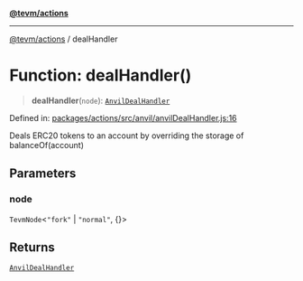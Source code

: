[**@tevm/actions**](../README.md)

***

[@tevm/actions](../globals.md) / dealHandler

# Function: dealHandler()

> **dealHandler**(`node`): [`AnvilDealHandler`](../type-aliases/AnvilDealHandler.md)

Defined in: [packages/actions/src/anvil/anvilDealHandler.js:16](https://github.com/evmts/tevm-monorepo/blob/main/packages/actions/src/anvil/anvilDealHandler.js#L16)

Deals ERC20 tokens to an account by overriding the storage of balanceOf(account)

## Parameters

### node

`TevmNode`\<`"fork"` \| `"normal"`, \{\}\>

## Returns

[`AnvilDealHandler`](../type-aliases/AnvilDealHandler.md)
